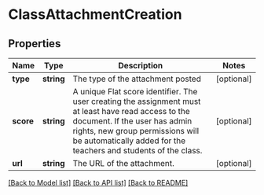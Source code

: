 # ClassAttachmentCreation

## Properties
Name | Type | Description | Notes
------------ | ------------- | ------------- | -------------
**type** | **string** | The type of the attachment posted | [optional] 
**score** | **string** | A unique Flat score identifier. The user creating the assignment must at least have read access to the document. If the user has admin rights, new group permissions will be automatically added for the teachers and students of the class. | [optional] 
**url** | **string** | The URL of the attachment. | [optional] 

[[Back to Model list]](../README.md#documentation-for-models) [[Back to API list]](../README.md#documentation-for-api-endpoints) [[Back to README]](../README.md)


